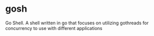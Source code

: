 # gosh
Go Shell. A shell written in go that focuses on utilizing gothreads for concurrency to use with different applications 
